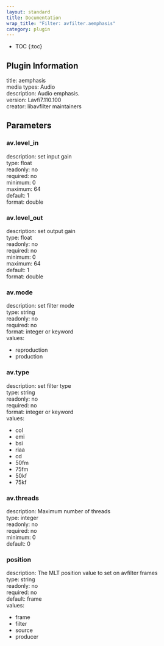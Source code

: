 ```yaml
---
layout: standard
title: Documentation
wrap_title: "Filter: avfilter.aemphasis"
category: plugin
---
```

* TOC
{:toc}

## Plugin Information

title: aemphasis  
media types:
Audio  
description: Audio emphasis.  
version: Lavfi7.110.100  
creator: libavfilter maintainers  

## Parameters

### av.level_in

  
description:
set input gain  
type: float  
readonly: no  
required: no  
minimum: 0  
maximum: 64  
default: 1  
format: double  

### av.level_out

  
description:
set output gain  
type: float  
readonly: no  
required: no  
minimum: 0  
maximum: 64  
default: 1  
format: double  

### av.mode

  
description:
set filter mode  
type: string  
readonly: no  
required: no  
format: integer or keyword  
values:  

* reproduction
* production

### av.type

  
description:
set filter type  
type: string  
readonly: no  
required: no  
format: integer or keyword  
values:  

* col
* emi
* bsi
* riaa
* cd
* 50fm
* 75fm
* 50kf
* 75kf

### av.threads

  
description:
Maximum number of threads  
type: integer  
readonly: no  
required: no  
minimum: 0  
default: 0  

### position

  
description:
The MLT position value to set on avfilter frames  
type: string  
readonly: no  
required: no  
default: frame  
values:  

* frame
* filter
* source
* producer

